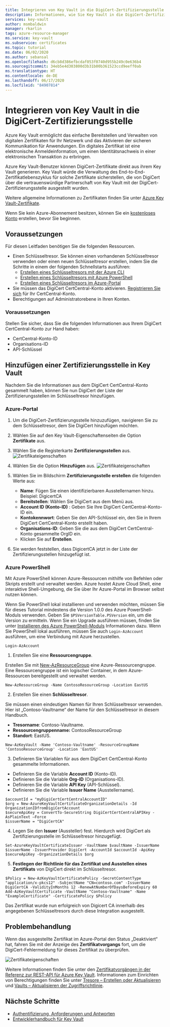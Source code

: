 ```yaml
---
title: Integrieren von Key Vault in die DigiCert-Zertifizierungsstelle
description: Informationen, wie Sie Key Vault in die DigiCert-Zertifizierungsstelle integrieren.
services: key-vault
author: msmbaldwin
manager: rkarlin
tags: azure-resource-manager
ms.service: key-vault
ms.subservice: certificates
ms.topic: tutorial
ms.date: 06/02/2020
ms.author: sebansal
ms.openlocfilehash: d6cb8d386efbcdaf053f0740d955b249c0e636b4
ms.sourcegitcommit: 34eb5e4d303800d3b31b00b361523ccd9eeff0ab
ms.translationtype: HT
ms.contentlocale: de-DE
ms.lasthandoff: 06/17/2020
ms.locfileid: "84907814"
---
```

# <a name="integrating-key-vault-with-digicert-certificate-authority"></a>Integrieren von Key Vault in die DigiCert-Zertifizierungsstelle

Azure Key Vault ermöglicht das einfache Bereitstellen und Verwalten von digitalen Zertifikaten für Ihr Netzwerk und das Aktivieren der sicheren Kommunikation für Anwendungen. Ein digitales Zertifikat ist eine elektronische Anmeldeinformation, um einen Identitätsnachweis in einer elektronischen Transaktion zu erbringen. 

Azure Key Vault-Benutzer können DigiCert-Zertifikate direkt aus ihrem Key Vault generieren. Key Vault würde die Verwaltung des End-to-End-Zertifikatlebenszyklus für solche Zertifikate sicherstellen, die von DigiCert über die vertrauenswürdige Partnerschaft von Key Vault mit der DigiCert-Zertifizierungsstelle ausgestellt wurden.

Weitere allgemeine Informationen zu Zertifikaten finden Sie unter [Azure Key Vault-Zertifikate](/azure/key-vault/certificates/about-certificates).

Wenn Sie kein Azure-Abonnement besitzen, können Sie ein [kostenloses Konto](https://azure.microsoft.com/free/?WT.mc_id=A261C142F) erstellen, bevor Sie beginnen.

## <a name="prerequisites"></a>Voraussetzungen

Für diesen Leitfaden benötigen Sie die folgenden Ressourcen.
* Einen Schlüsseltresor. Sie können einen vorhandenen Schlüsseltresor verwenden oder einen neuen Schlüsseltresor erstellen, indem Sie die Schritte in einem der folgenden Schnellstarts ausführen:
   - [Erstellen eines Schlüsseltresors mit der Azure CLI](../secrets/quick-create-cli.md)
   - [Erstellen eines Schlüsseltresors mit Azure PowerShell](../secrets/quick-create-powershell.md)
   - [Erstellen eines Schlüsseltresors im Azure-Portal](../secrets/quick-create-portal.md)
*   Sie müssen das DigiCert CertCentral-Konto aktivieren. [Registrieren Sie sich](https://www.digicert.com/account/signup/) für Ihr CertCentral-Konto.
*   Berechtigungen auf Administratorebene in Ihren Konten.


### <a name="before-you-begin"></a>Voraussetzungen

Stellen Sie sicher, dass Sie die folgenden Informationen aus Ihrem DigiCert CertCentral-Konto zur Hand haben:
-   CertCentral-Konto-ID
-   Organisations-ID
-   API-Schlüssel

## <a name="adding-certificate-authority-in-key-vault"></a>Hinzufügen einer Zertifizierungsstelle in Key Vault 
Nachdem Sie die Informationen aus dem DigiCert CertCentral-Konto gesammelt haben, können Sie nun DigiCert der Liste der Zertifizierungsstellen im Schlüsseltresor hinzufügen.

### <a name="azure-portal"></a>Azure-Portal

1.  Um die DigiCert-Zertifizierungsstelle hinzuzufügen, navigieren Sie zu dem Schlüsseltresor, dem Sie DigiCert hinzufügen möchten. 
2.  Wählen Sie auf den Key Vault-Eigenschaftenseiten die Option **Zertifikate** aus.
3.  Wählen Sie die Registerkarte **Zertifizierungsstellen** aus. ![Zertifikateigenschaften](../media/certificates/how-to-integrate-certificate-authority/select-certificate-authorities.png)
4.  Wählen Sie die Option **Hinzufügen** aus.
 ![Zertifikateigenschaften](../media/certificates/how-to-integrate-certificate-authority/add-certificate-authority.png)
5.  Wählen Sie im Bildschirm **Zertifizierungsstelle erstellen** die folgenden Werte aus:
    -   **Name**: Fügen Sie einen identifizierbaren Ausstellernamen hinzu. Beispiel: DigicertCA
    -   **Bereitstellen**: Wählen Sie DigiCert aus dem Menü aus.
    -   **Account ID (Konto-ID)** : Geben Sie Ihre DigiCert CertCentral-Konto-ID ein.
    -   **Kontokennwort**: Geben Sie den API-Schlüssel ein, den Sie in Ihrem DigiCert CertCentral-Konto erstellt haben.
    -   **Organisations-ID**: Geben Sie die aus dem DigiCert CertCentral-Konto gesammelte OrgID ein. 
    -   Klicken Sie auf **Erstellen**.
   
6.  Sie werden feststellen, dass DigicertCA jetzt in der Liste der Zertifizierungsstellen hinzugefügt ist.


### <a name="azure-powershell"></a>Azure PowerShell

Mit Azure PowerShell können Azure-Ressourcen mithilfe von Befehlen oder Skripts erstellt und verwaltet werden. Azure hostet Azure Cloud Shell, eine interaktive Shell-Umgebung, die Sie über Ihr Azure-Portal im Browser selbst nutzen können.

Wenn Sie PowerShell lokal installieren und verwenden möchten, müssen Sie für dieses Tutorial mindestens die Version 1.0.0 des Azure PowerShell-Moduls verwenden. Geben Sie `$PSVersionTable.PSVersion` ein, um die Version zu ermitteln. Wenn Sie ein Upgrade ausführen müssen, finden Sie unter [Installieren des Azure PowerShell-Moduls](/powershell/azure/install-az-ps) Informationen dazu. Wenn Sie PowerShell lokal ausführen, müssen Sie auch `Login-AzAccount` ausführen, um eine Verbindung mit Azure herzustellen.

```azurepowershell-interactive
Login-AzAccount
```

1.  Erstellen Sie eine **Ressourcengruppe**.

Erstellen Sie mit [New-AzResourceGroup](/powershell/module/az.resources/new-azresourcegroup) eine Azure-Ressourcengruppe. Eine Ressourcengruppe ist ein logischer Container, in dem Azure-Ressourcen bereitgestellt und verwaltet werden. 

```azurepowershell-interactive
New-AzResourceGroup -Name ContosoResourceGroup -Location EastUS
```

2. Erstellen Sie einen **Schlüsseltresor**.

Sie müssen einen eindeutigen Namen für Ihren Schlüsseltresor verwenden. Hier ist „Contoso-Vaultname“ der Name für den Schlüsseltresor in diesem Handbuch.

- **Tresorname**: Contoso-Vaultname.
- **Ressourcengruppenname:** ContosoResourceGroup
- **Standort**: EastUS.

```azurepowershell-interactive
New-AzKeyVault -Name 'Contoso-Vaultname' -ResourceGroupName 'ContosoResourceGroup' -Location 'EastUS'
```

3. Definieren Sie Variablen für aus dem DigiCert CertCentral-Konto gesammelte Informationen.

- Definieren Sie die Variable **Account ID** (Konto-ID).
- Definieren Sie die Variable **Org-ID** (Organisations-ID).
- Definieren Sie die Variable **API Key** (API-Schlüssel).
- Definieren Sie die Variable **Issuer Name** (Ausstellername).

```azurepowershell-interactive
$accountId = "myDigiCertCertCentralAccountID"
$org = New-AzureKeyVaultCertificateOrganizationDetails -Id OrganizationIDfromDigiCertAccount
$secureApiKey = ConvertTo-SecureString DigiCertCertCentralAPIKey -AsPlainText –Force
$issuerName = "DigiCertCA"
```

4. Legen Sie den **Issuer** (Aussteller) fest. Hierdurch wird DigiCert als Zertifizierungsstelle im Schlüsseltresor hinzugefügt.
```azurepowershell-interactive
Set-AzureKeyVaultCertificateIssuer -VaultName $vaultName -IssuerName $issuerName -IssuerProvider DigiCert -AccountId $accountId -ApiKey $secureApiKey -OrganizationDetails $org
```

5. **Festlegen der Richtlinie für das Zertifikat und Ausstellen eines Zertifikats** von DigiCert direkt im Schlüsseltresor.

```azurepowershell-interactive
$Policy = New-AzKeyVaultCertificatePolicy -SecretContentType "application/x-pkcs12" -SubjectName "CN=contoso.com" -IssuerName DigiCertCA -ValidityInMonths 12 -RenewAtNumberOfDaysBeforeExpiry 60
Add-AzKeyVaultCertificate -VaultName "Contoso-Vaultname" -Name "ExampleCertificate" -CertificatePolicy $Policy
```

Das Zertifikat wurde nun erfolgreich von Digicert CA innerhalb des angegebenen Schlüsseltresors durch diese Integration ausgestellt.

## <a name="troubleshoot"></a>Problembehandlung

Wenn das ausgestellte Zertifikat im Azure-Portal den Status „Deaktiviert“ hat, fahren Sie mit der Anzeige des **Zertifikatvorgangs** fort, um die DigiCert-Fehlermeldung für dieses Zertifikat zu überprüfen.

 ![Zertifikateigenschaften](../media/certificates/how-to-integrate-certificate-authority/certificate-operation-select.png)

Weitere Informationen finden Sie unter den [Zertifikatvorgängen in der Referenz zur REST-API für Azure Key Vault](/rest/api/keyvault). Informationen zum Einrichten von Berechtigungen finden Sie unter [Tresore – Erstellen oder Aktualisieren](/rest/api/keyvault/vaults/createorupdate) und [Vaults – Aktualisieren der Zugriffsrichtlinie](/rest/api/keyvault/vaults/updateaccesspolicy).

## <a name="next-steps"></a>Nächste Schritte

- [Authentifizierung, Anforderungen und Antworten](../general/authentication-requests-and-responses.md)
- [Entwicklerhandbuch für Key Vault](../general/developers-guide.md)
